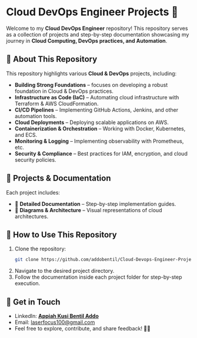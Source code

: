 # Cloud DevOps Engineer Projects 🚀

Welcome to my **Cloud DevOps Engineer** repository! This repository serves as a collection of projects and step-by-step documentation showcasing my journey in **Cloud Computing, DevOps practices, and Automation**.

## 📌 About This Repository

This repository highlights various **Cloud & DevOps** projects, including:

- **Building Strong Foundations** – focuses on developing a robust foundation in Cloud & DevOps practices.
- **Infrastructure as Code (IaC)** – Automating cloud infrastructure with Terraform & AWS CloudFormation.
- **CI/CD Pipelines** – Implementing GitHub Actions, Jenkins, and other automation tools.
- **Cloud Deployments** – Deploying scalable applications on AWS.
- **Containerization & Orchestration** – Working with Docker, Kubernetes, and ECS.
- **Monitoring & Logging** – Implementing observability with Prometheus, etc.
- **Security & Compliance** – Best practices for IAM, encryption, and cloud security policies.

## 📂 Projects & Documentation

Each project includes:

- 📌 **Detailed Documentation** – Step-by-step implementation guides.
- 📌 **Diagrams & Architecture** – Visual representations of cloud architectures.

## 📜 How to Use This Repository

1. Clone the repository:
   ```sh
   git clone https://github.com/addobentil/Cloud-Devops-Engineer-Projects.git
   ```
2. Navigate to the desired project directory.
3. Follow the documentation inside each project folder for step-by-step execution.

## 📧 Get in Touch

- LinkedIn: **[Appiah Kusi Bentil Addo](www.linkedin.com/in/bentil-addo)**
- Email: laserfocus100@gmail.com
- Feel free to explore, contribute, and share feedback! 🚀✨
